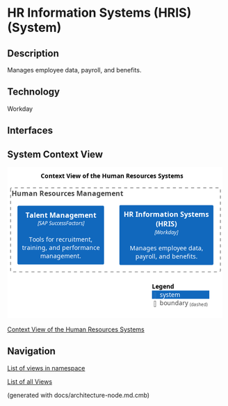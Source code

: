 # HR Information Systems (HRIS) (System)
## Description
Manages employee data, payroll, and benefits.

## Technology
Workday


## Interfaces

## System Context View
![Context View of the Human Resources Systems](../../mybank/human-resources/context-view.png)

[Context View of the Human Resources Systems](../../mybank/human-resources/context-view.md)


## Navigation
[List of views in namespace](./views-in-namespace.md)

[List of all Views](../../views.md)

(generated with docs/architecture-node.md.cmb)
